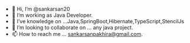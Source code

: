 - 👋 Hi, I’m @sankarsan20
- 👀 I’m working as Java Developer.
- 🌱 I’ve knowledge on ...Java,SpringBoot,Hibernate,TypeScript,StencilJs
- 💞️ I’m looking to collaborate on ... any java project.
- 📫 How to reach me ... sankarsanpakhira@gmail.com.

<!---
sankarsan20/sankarsan20 is a ✨ special ✨ repository because its `README.md` (this file) appears on your GitHub profile.
You can click the Preview link to take a look at your changes.
--->
